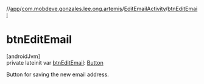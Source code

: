 //[app](../../../index.md)/[com.mobdeve.gonzales.lee.ong.artemis](../index.md)/[EditEmailActivity](index.md)/[btnEditEmail](btn-edit-email.md)

# btnEditEmail

[androidJvm]\
private lateinit var [btnEditEmail](btn-edit-email.md): [Button](https://developer.android.com/reference/kotlin/android/widget/Button.html)

Button for saving the new email address.
